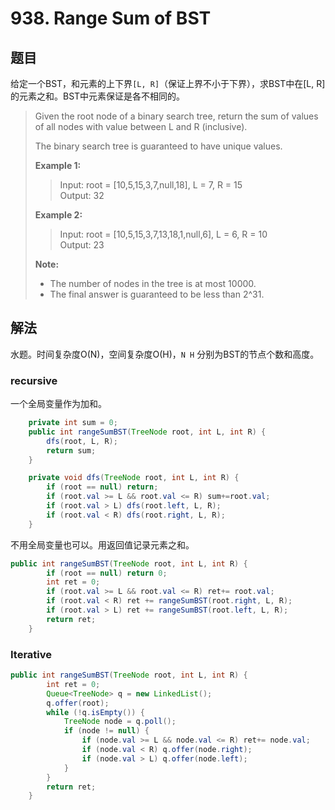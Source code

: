 # 938. Range Sum of BST

## 题目

给定一个BST，和元素的上下界`[L, R]`（保证上界不小于下界），求BST中在[L, R]的元素之和。BST中元素保证是各不相同的。

>Given the root node of a binary search tree, return the sum of values of all nodes with value between L and R (inclusive).
>
>The binary search tree is guaranteed to have unique values.
>
>**Example 1:**
>
>>Input: root = [10,5,15,3,7,null,18], L = 7, R = 15  
>>Output: 32
>
>**Example 2:**
>
>>Input: root = [10,5,15,3,7,13,18,1,null,6], L = 6, R = 10  
>>Output: 23
>
>**Note:**
>
> - The number of nodes in the tree is at most 10000.
> - The final answer is guaranteed to be less than 2^31.

## 解法

水题。时间复杂度O(N)，空间复杂度O(H)，`N H` 分别为BST的节点个数和高度。

### recursive

一个全局变量作为加和。

```java
    private int sum = 0;
    public int rangeSumBST(TreeNode root, int L, int R) {
        dfs(root, L, R);
        return sum;
    }

    private void dfs(TreeNode root, int L, int R) {
        if (root == null) return;
        if (root.val >= L && root.val <= R) sum+=root.val;
        if (root.val > L) dfs(root.left, L, R);
        if (root.val < R) dfs(root.right, L, R);
    }
```

不用全局变量也可以。用返回值记录元素之和。

```java
public int rangeSumBST(TreeNode root, int L, int R) {
        if (root == null) return 0;
        int ret = 0;
        if (root.val >= L && root.val <= R) ret+= root.val;
        if (root.val < R) ret += rangeSumBST(root.right, L, R);
        if (root.val > L) ret += rangeSumBST(root.left, L, R);
        return ret;
    }
```

### Iterative

```java
public int rangeSumBST(TreeNode root, int L, int R) {
        int ret = 0;
        Queue<TreeNode> q = new LinkedList();
        q.offer(root);
        while (!q.isEmpty()) {
            TreeNode node = q.poll();
            if (node != null) {
                if (node.val >= L && node.val <= R) ret+= node.val;
                if (node.val < R) q.offer(node.right);
                if (node.val > L) q.offer(node.left);
            }
        }
        return ret;
    }
```
